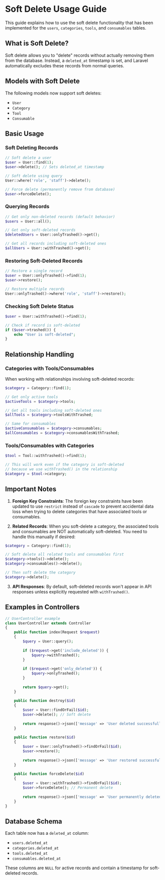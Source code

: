 # Soft Delete Usage Guide

This guide explains how to use the soft delete functionality that has been implemented for the `users`, `categories`, `tools`, and `consumables` tables.

## What is Soft Delete?

Soft delete allows you to "delete" records without actually removing them from the database. Instead, a `deleted_at` timestamp is set, and Laravel automatically excludes these records from normal queries.

## Models with Soft Delete

The following models now support soft deletes:
- `User`
- `Category`
- `Tool`
- `Consumable`

## Basic Usage

### Soft Deleting Records

```php
// Soft delete a user
$user = User::find(1);
$user->delete(); // Sets deleted_at timestamp

// Soft delete using query
User::where('role', 'staff')->delete();

// Force delete (permanently remove from database)
$user->forceDelete();
```

### Querying Records

```php
// Get only non-deleted records (default behavior)
$users = User::all();

// Get only soft-deleted records
$deletedUsers = User::onlyTrashed()->get();

// Get all records including soft-deleted ones
$allUsers = User::withTrashed()->get();
```

### Restoring Soft-Deleted Records

```php
// Restore a single record
$user = User::onlyTrashed()->find(1);
$user->restore();

// Restore multiple records
User::onlyTrashed()->where('role', 'staff')->restore();
```

### Checking Soft Delete Status

```php
$user = User::withTrashed()->find(1);

// Check if record is soft-deleted
if ($user->trashed()) {
    echo "User is soft-deleted";
}
```

## Relationship Handling

### Categories with Tools/Consumables

When working with relationships involving soft-deleted records:

```php
$category = Category::find(1);

// Get only active tools
$activeTools = $category->tools;

// Get all tools including soft-deleted ones
$allTools = $category->toolsWithTrashed;

// Same for consumables
$activeConsumables = $category->consumables;
$allConsumables = $category->consumablesWithTrashed;
```

### Tools/Consumables with Categories

```php
$tool = Tool::withTrashed()->find(1);

// This will work even if the category is soft-deleted
// because we use withTrashed() in the relationship
$category = $tool->category;
```

## Important Notes

1. **Foreign Key Constraints**: The foreign key constraints have been updated to use `restrict` instead of `cascade` to prevent accidental data loss when trying to delete categories that have associated tools or consumables.

2. **Related Records**: When you soft-delete a category, the associated tools and consumables are NOT automatically soft-deleted. You need to handle this manually if desired:

```php
$category = Category::find(1);

// Soft delete all related tools and consumables first
$category->tools()->delete();
$category->consumables()->delete();

// Then soft delete the category
$category->delete();
```

3. **API Responses**: By default, soft-deleted records won't appear in API responses unless explicitly requested with `withTrashed()`.

## Examples in Controllers

```php
// UserController example
class UserController extends Controller 
{
    public function index(Request $request)
    {
        $query = User::query();
        
        if ($request->get('include_deleted')) {
            $query->withTrashed();
        }
        
        if ($request->get('only_deleted')) {
            $query->onlyTrashed();
        }
        
        return $query->get();
    }
    
    public function destroy($id)
    {
        $user = User::findOrFail($id);
        $user->delete(); // Soft delete
        
        return response()->json(['message' => 'User deleted successfully']);
    }
    
    public function restore($id)
    {
        $user = User::onlyTrashed()->findOrFail($id);
        $user->restore();
        
        return response()->json(['message' => 'User restored successfully']);
    }
    
    public function forceDelete($id)
    {
        $user = User::withTrashed()->findOrFail($id);
        $user->forceDelete(); // Permanent delete
        
        return response()->json(['message' => 'User permanently deleted']);
    }
}
```

## Database Schema

Each table now has a `deleted_at` column:
- `users.deleted_at`
- `categories.deleted_at`
- `tools.deleted_at`
- `consumables.deleted_at`

These columns are `NULL` for active records and contain a timestamp for soft-deleted records.
